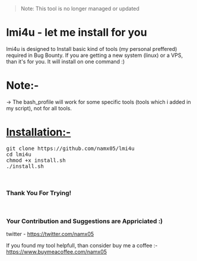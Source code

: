 > Note: This tool is no longer managed or updated

<h1> lmi4u - let me install for you </h1>

lmi4u is designed to Install basic kind of tools (my personal preffered) required in Bug Bounty. 
If you are getting a new system (linux) or a VPS, than it's for you. It will install on one command :)

<h1>Note:- </h1>

-> The bash_profile will work for some specific tools (tools which i added in my script), not for all tools. <br>


<h1><u><b>Installation:- </b></u></h1>

<pre>
git clone https://github.com/namx05/lmi4u
cd lmi4u
chmod +x install.sh
./install.sh
</pre>
<br>



<h3>Thank You For Trying! </h3> <br>

<h3>Your Contribution and Suggestions are Appriciated :)</h3>

twitter   - https://twitter.com/namx05
<br>


If you found my tool helpfull, than consider buy me a coffee :-
https://www.buymeacoffee.com/namx05
